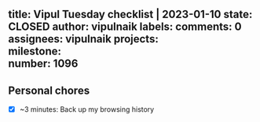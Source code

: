 title:	Vipul Tuesday checklist | 2023-01-10
state:	CLOSED
author:	vipulnaik
labels:	
comments:	0
assignees:	vipulnaik
projects:	
milestone:	
number:	1096
--
## Personal chores

- [x] ~3 minutes: Back up my browsing history
